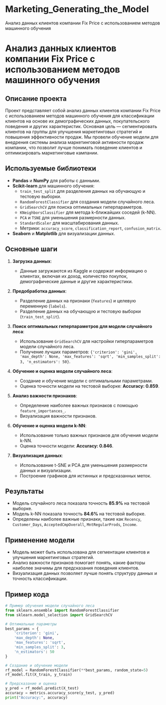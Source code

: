 # Marketing_Generating_the_Model
Анализ данных клиентов компании Fix Price с использованием методов машинного обучения


# Анализ данных клиентов компании Fix Price с использованием методов машинного обучения

## Описание проекта
Проект представляет собой анализ данных клиентов компании Fix Price с использованием методов машинного обучения для классификации клиентов на основе их демографических данных, покупательского поведения и других характеристик. Основная цель — сегментировать клиентов на группы для улучшения маркетинговых стратегий и повышения эффективности продаж. Мы провели обучение модели для внедрения системы анализа маркетинговой активности продаж компании, что позволит лучше понимать поведение клиентов и оптимизировать маркетинговые кампании.

## Используемые библиотеки
- **Pandas** и **NumPy** для работы с данными.
- **Scikit-learn** для машинного обучения:
  - `train_test_split` для разделения данных на обучающую и тестовую выборки.
  - `RandomForestClassifier` для создания модели случайного леса.
  - `GridSearchCV` для поиска оптимальных гиперпараметров.
  - `KNeighborsClassifier` для метода k-ближайших соседей (k-NN).
  - `PCA` и `TSNE` для уменьшения размерности данных.
  - `StandardScaler` для масштабирования данных.
  - Метрики: `accuracy_score`, `classification_report`, `confusion_matrix`.
- **Seaborn** и **Matplotlib** для визуализации данных.

## Основные шаги
1. **Загрузка данных**:
   - Данные загружаются из Kaggle и содержат информацию о клиентах, включая их доход, количество покупок, демографические данные и другие характеристики.

2. **Предобработка данных**:
   - Разделение данных на признаки (`features`) и целевую переменную (`labels`).
   - Разделение данных на обучающую и тестовую выборки (`train_test_split`).

3. **Поиск оптимальных гиперпараметров для модели случайного леса**:
   - Использование `GridSearchCV` для настройки гиперпараметров модели случайного леса.
   - Получение лучших параметров: `{'criterion': 'gini', 'max_depth': None, 'max_features': 'sqrt', 'min_samples_split': 3, 'n_estimators': 50}`.

4. **Обучение и оценка модели случайного леса**:
   - Создание и обучение модели с оптимальными параметрами.
   - Оценка точности модели на тестовой выборке: **Accuracy: 0.859**.

5. **Анализ важности признаков**:
   - Определение наиболее важных признаков с помощью `feature_importances_`.
   - Визуализация важности признаков.

6. **Обучение и оценка модели k-NN**:
   - Использование только важных признаков для обучения модели k-NN.
   - Оценка точности модели: **Accuracy: 0.846**.

7. **Визуализация данных**:
   - Использование t-SNE и PCA для уменьшения размерности данных и визуализации.
   - Построение графиков для истинных и предсказанных меток.

## Результаты
- Модель случайного леса показала точность **85.9%** на тестовой выборке.
- Модель k-NN показала точность **84.6%** на тестовой выборке.
- Определены наиболее важные признаки, такие как `Recency`, `Customer_Days`, `AcceptedCmpOverall`, `MntRegularProds`, `Income`.

## Применение модели
- Модель может быть использована для сегментации клиентов и улучшения маркетинговых стратегий.
- Анализ важности признаков помогает понять, какие факторы наиболее значимы для предсказания поведения клиентов.
- Визуализация данных позволяет лучше понять структуру данных и точность классификации.

## Пример кода
```python
# Пример обучения модели случайного леса
from sklearn.ensemble import RandomForestClassifier
from sklearn.model_selection import GridSearchCV

# Оптимальные параметры
best_params = {
    'criterion': 'gini',
    'max_depth': None,
    'max_features': 'sqrt',
    'min_samples_split': 3,
    'n_estimators': 50
}

# Создание и обучение модели
rf_model = RandomForestClassifier(**best_params, random_state=5)
rf_model.fit(X_train, y_train)

# Предсказание и оценка
y_pred = rf_model.predict(X_test)
accuracy = metrics.accuracy_score(y_test, y_pred)
print("Accuracy:", accuracy)
